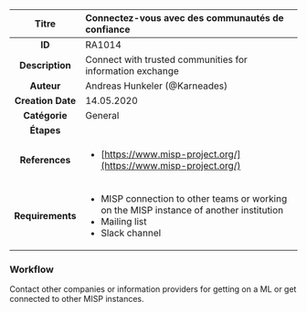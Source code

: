| Titre                       | Connectez-vous avec des communautés de confiance         |
|:---------------------------:|:--------------------|
| **ID**                      | RA1014            |
| **Description**             | Connect with trusted communities for information exchange   |
| **Auteur**                  | Andreas Hunkeler (@Karneades)        |
| **Creation Date**           | 14.05.2020 |
| **Catégorie**                | General      |
| **Étapes**                   || 
| **References** |<ul><li>[https://www.misp-project.org/](https://www.misp-project.org/)</li></ul>|
| **Requirements** |<ul><li>MISP connection to other teams or working on the MISP instance of another institution</li><li>Mailing list</li><li>Slack channel</li></ul>|

### Workflow

Contact other companies or information providers for getting on a ML or get connected to other MISP instances.
